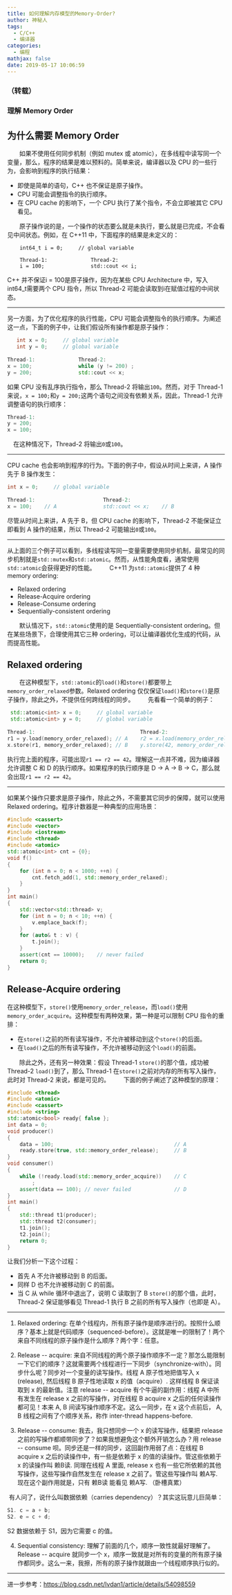 ```yaml
---
title: 如何理解内存模型的Memory-Order?
author: 神秘人
tags:
  - C/C++
  - 编译器
categories:
  - 编程
mathjax: false
date: 2019-05-17 10:06:59
---
```




### （转载）

### **理解 Memory Order**

## 为什么需要 Memory Order

　　如果不使用任何同步机制（例如 mutex 或 atomic），在多线程中读写同一个变量，那么，程序的结果是难以预料的。简单来说，编译器以及 CPU 的一些行为，会影响到程序的执行结果：

- 即使是简单的语句，C++ 也不保证是原子操作。
- CPU 可能会调整指令的执行顺序。
- 在 CPU cache 的影响下，一个 CPU 执行了某个指令，不会立即被其它 CPU 看见。

　　原子操作说的是，一个操作的状态要么就是未执行，要么就是已完成，不会看见中间状态。例如，在 C++11 中，下面程序的结果是未定义的：

```
	int64_t i = 0;     // global variable
	
	Thread-1:              Thread-2:
	i = 100;               std::cout << i;
```
C++ 并不保证i = 100是原子操作，因为在某些 CPU Architecture 中，写入int64_t需要两个 CPU 指令，所以 Thread-2 可能会读取到i在赋值过程的中间状态。

------

另一方面，为了优化程序的执行性能，CPU 可能会调整指令的执行顺序。为阐述这一点，下面的例子中，让我们假设所有操作都是原子操作：

```c++
   int x = 0;     // global variable
   int y = 0;     // global variable
		  
Thread-1:              Thread-2:
x = 100;               while (y != 200) ;
y = 200;               std::cout << x;
```

如果 CPU 没有乱序执行指令，那么 Thread-2 将输出`100`。然而，对于 Thread-1 来说，`x = 100;`和`y = 200;`这两个语句之间没有依赖关系，因此，Thread-1 允许调整语句的执行顺序：

```c++
Thread-1:
y = 200;
x = 100;
```

　在这种情况下，Thread-2 将输出`0`或`100`。

------

CPU cache 也会影响到程序的行为。下面的例子中，假设从时间上来讲，A 操作先于 B 操作发生：

```c++
int x = 0;     // global variable
		  
Thread-1:                      Thread-2:
x = 100;    // A               std::cout << x;    // B

```

尽管从时间上来讲，A 先于 B，但 CPU cache 的影响下，Thread-2 不能保证立即看到 A 操作的结果，所以 Thread-2 可能输出`0`或`100`。

------

从上面的三个例子可以看到，多线程读写同一变量需要使用同步机制，最常见的同步机制就是`std::mutex`和`std::atomic`。然而，从性能角度看，通常使用`std::atomic`会获得更好的性能。
　　C++11 为`std::atomic`提供了 4 种 memory ordering:

- Relaxed ordering
- Release-Acquire ordering
- Release-Consume ordering
- Sequentially-consistent ordering

　　默认情况下，`std::atomic`使用的是 Sequentially-consistent ordering。但在某些场景下，合理使用其它三种 ordering，可以让编译器优化生成的代码，从而提高性能。

## Relaxed ordering

　　在这种模型下，`std::atomic`的`load()`和`store()`都要带上`memory_order_relaxed`参数。Relaxed ordering 仅仅保证`load()`和`store()`是原子操作，除此之外，不提供任何跨线程的同步。
　　先看看一个简单的例子：

```c++
 std::atomic<int> x = 0;     // global variable
 std::atomic<int> y = 0;     // global variable
		  
Thread-1:                                  Thread-2:
r1 = y.load(memory_order_relaxed); // A    r2 = x.load(memory_order_relaxed); // C
x.store(r1, memory_order_relaxed); // B    y.store(42, memory_order_relaxed); // D

```

执行完上面的程序，可能出现`r1 == r2 == 42`。理解这一点并不难，因为编译器允许调整 C 和 D 的执行顺序。如果程序的执行顺序是 D -> A -> B -> C，那么就会出现`r1 == r2 == 42`。

------

如果某个操作只要求是原子操作，除此之外，不需要其它同步的保障，就可以使用 Relaxed ordering。程序计数器是一种典型的应用场景：

```c++
#include <cassert>
#include <vector>
#include <iostream>
#include <thread>
#include <atomic>
std::atomic<int> cnt = {0};
void f()
{
    for (int n = 0; n < 1000; ++n) {
        cnt.fetch_add(1, std::memory_order_relaxed);
    }
}
int main()
{
    std::vector<std::thread> v;
    for (int n = 0; n < 10; ++n) {
        v.emplace_back(f);
    }
    for (auto& t : v) {
        t.join();
    }
    assert(cnt == 10000);    // never failed
    return 0;
}
```

## Release-Acquire ordering

在这种模型下，`store()`使用`memory_order_release`，而`load()`使用`memory_order_acquire`。这种模型有两种效果，第一种是可以限制 CPU 指令的重排：

- 在`store()`之前的所有读写操作，不允许被移动到这个`store()`的后面。
- 在`load()`之后的所有读写操作，不允许被移动到这个`load()`的前面。

　　除此之外，还有另一种效果：假设 Thread-1 `store()`的那个值，成功被 Thread-2 `load()`到了，那么 Thread-1 在`store()`之前对内存的所有写入操作，此时对 Thread-2 来说，都是可见的。
　　下面的例子阐述了这种模型的原理：

```c++
#include <thread>
#include <atomic>
#include <cassert>
#include <string>
std::atomic<bool> ready{ false };
int data = 0;
void producer()
{
    data = 100;                                       // A
    ready.store(true, std::memory_order_release);     // B
}
void consumer()
{
    while (!ready.load(std::memory_order_acquire))    // C
        ;
    assert(data == 100); // never failed              // D
}
int main()
{
    std::thread t1(producer);
    std::thread t2(consumer);
    t1.join();
    t2.join();
    return 0;
}
```

让我们分析一下这个过程：

- 首先 A 不允许被移动到 B 的后面。
- 同样 D 也不允许被移动到 C 的前面。
- 当 C 从 while 循环中退出了，说明 C 读取到了 B `store()`的那个值，此时，Thread-2 保证能够看见 Thread-1 执行 B 之前的所有写入操作（也即是 A）。

------



1. Relaxed ordering: 在单个线程内，所有原子操作是顺序进行的。按照什么顺序？基本上就是代码顺序（sequenced-before）。这就是唯一的限制了！两个来自不同线程的原子操作是什么顺序？两个字：任意。

2. Release -- acquire: 来自不同线程的两个原子操作顺序不一定？那怎么能限制一下它们的顺序？这就需要两个线程进行一下同步（synchronize-with）。同步什么呢？同步对一个变量的读写操作。线程 A 原子性地把值写入 x (release), 然后线程 B 原子性地读取 x 的值（acquire）. 这样线程 B 保证读取到 x 的最新值。注意 release -- acquire 有个牛逼的副作用：线程 A 中所有发生在 release x 之前的写操作，对在线程 B acquire x 之后的任何读操作都可见！本来 A, B 间读写操作顺序不定。这么一同步，在 x 这个点前后， A, B 线程之间有了个顺序关系，称作 inter-thread happens-before.

3. Release -- consume: 我去，我只想同步一个 x 的读写操作，结果把 release 之前的写操作都顺带同步了？如果我想避免这个额外开销怎么办？用 release -- consume 呗。同步还是一样的同步，这回副作用弱了点：在线程 B acquire x 之后的读操作中，有一些是依赖于 x 的值的读操作。管这些依赖于 x 的读操作叫 赖B读. 同理在线程 A 里面, release x 也有一些它所依赖的其他写操作，这些写操作自然发生在 release x 之前了。管这些写操作叫 赖A写. 现在这个副作用就是，只有 赖B读 能看见 赖A写. （卧槽真累）

​       有人问了，说什么叫数据依赖（carries dependency）？其实这玩意儿巨简单：

```c++
S1. c = a + b;
S2. e = c + d;
```

S2 数据依赖于 S1，因为它需要 c 的值。

4. Sequential consistency: 理解了前面的几个，顺序一致性就最好理解了。Release -- acquire 就同步一个 x，顺序一致就是对所有的变量的所有原子操作都同步。这么一来，我擦，所有的原子操作就跟由一个线程顺序执行似的。

------
进一步参考：https://blog.csdn.net/lvdan1/article/details/54098559
   